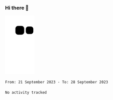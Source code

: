 ### Hi there 👋
![Alt text](https://raw.githubusercontent.com/romain22222/romain22222/output/github-contribution-grid-snake.svg)

<!--START_SECTION:waka-->

```txt
From: 21 September 2023 - To: 28 September 2023

No activity tracked
```

<!--END_SECTION:waka-->
<!--
**romain22222/romain22222** is a ✨ _special_ ✨ repository because its `README.md` (this file) appears on your GitHub profile.

Here are some ideas to get you started:

- 🔭 I’m currently working on ...
- 🌱 I’m currently learning ...
- 👯 I’m looking to collaborate on ...
- 🤔 I’m looking for help with ...
- 💬 Ask me about ...
- 📫 How to reach me: ...
- 😄 Pronouns: ...
- ⚡ Fun fact: ...
-->
